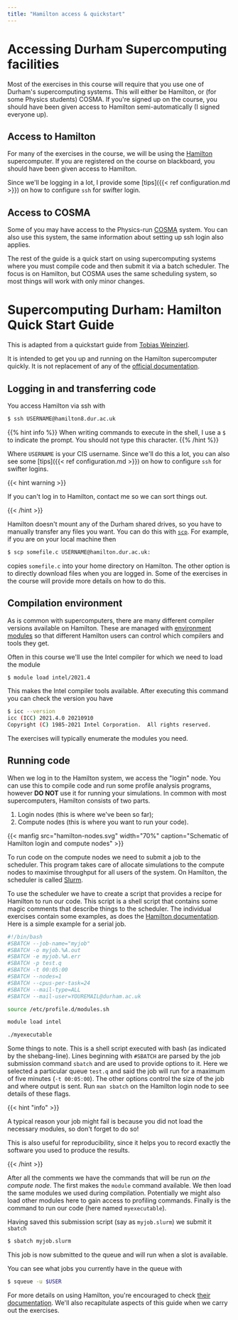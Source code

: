 ```yaml
---
title: "Hamilton access & quickstart"
---
```


# Accessing Durham Supercomputing facilities

Most of the exercises in this course will require that you use one of
Durham's supercomputing systems. This will either be Hamilton, or (for
some Physics students) COSMA. If you're signed up on the course, you
should have been given access to Hamilton semi-automatically (I signed
everyone up).
## Access to Hamilton

For many of the exercises in the course, we will be using the
[Hamilton](https://www.dur.ac.uk/arc/hamilton/) supercomputer. 
If you are registered on the course on blackboard, you should have
been given access to Hamilton.

Since we'll be logging in a lot, I provide some [tips]({{< ref
configuration.md >}}) on how to configure `ssh` for swifter login.

## Access to COSMA

Some of you may have access to the Physics-run
[COSMA](https://www.dur.ac.uk/icc/cosma/) system. You can also use
this system, the same information about setting up ssh login also
applies.

The rest of the guide is a quick start on using supercomputing systems
where you must compile code and then submit it via a batch scheduler.
The focus is on Hamilton, but COSMA uses the same scheduling system,
so most things will work with only minor changes.

# Supercomputing Durham: Hamilton Quick Start Guide

This is adapted from a quickstart guide from [Tobias
Weinzierl](http://www.peano-framework.org/index.php/tobias-weinzierl/).

It is intended to get you up and running on the Hamilton supercomputer
quickly. It is not replacement of any of the [official
documentation](https://www.dur.ac.uk/arc/hamilton/).

## Logging in and transferring code

You access Hamilton via ssh with

```sh
$ ssh USERNAME@hamilton8.dur.ac.uk
```

{{% hint info %}}
When writing commands to execute in the shell, I use a `$` to indicate
the prompt. You should not type this character.
{{% /hint %}}

Where `USERNAME` is your CIS username. Since we'll do this a lot, you
can also see some [tips]({{< ref configuration.md >}}) on how to
configure `ssh` for swifter logins.

{{< hint warning >}}

If you can't log in to Hamilton, contact me so we can sort things out.

{{< /hint >}}

Hamilton doesn't mount any of the Durham shared drives, so you have to
manually transfer any files you want. You can do this with 
[`scp`](https://linux.die.net/man/1/scp). For example, if you are on
your local machine then
```sh
$ scp somefile.c USERNAME@hamilton.dur.ac.uk:
```
copies `somefile.c` into your home directory on Hamilton. The other
option is to directly download files when you are logged in. Some of
the exercises in the course will provide more details on how to do
this.

## Compilation environment

As is common with supercomputers, there are many different compiler
versions available on Hamilton. These are managed with [environment
modules](https://modules.readthedocs.io/en/latest/) so that different
Hamilton users can control which compilers and tools they get.

Often in this course we'll use the Intel compiler for which we need to
load the module

```sh
$ module load intel/2021.4
```

This makes the Intel compiler tools available. After executing this command
you can check the version you have
```sh
$ icc --version
icc (ICC) 2021.4.0 20210910
Copyright (C) 1985-2021 Intel Corporation.  All rights reserved.
```

The exercises will typically enumerate the modules you need.

## Running code

When we log in to the Hamilton system, we access the "login" node. You
can use this to compile code and run some profile analysis programs,
however **DO NOT** use it for running your simulations. In common with
most supercomputers, Hamilton consists of two parts.

1. Login nodes (this is where we've been so far);
2. Compute nodes (this is where you want to run your code).

{{< manfig src="hamilton-nodes.svg"
    width="70%"
    caption="Schematic of Hamilton login and compute nodes" >}}

To run code on the compute nodes we need to submit a job to the
scheduler. This program takes care of allocate simulations to the
compute nodes to maximise throughput for all users of the system. On
Hamilton, the scheduler is called
[Slurm](https://slurm.schedmd.com/documentation.html).

To use the scheduler we have to create a script that provides a recipe
for Hamilton to run our code. This script is a shell script that
contains some magic comments that describe things to the scheduler.
The individual exercises contain some examples, as does the [Hamilton
documentation](https://www.dur.ac.uk/cis/local/hpc/hamilton/slurm-v2/templates/).
Here is a simple example for a serial job.

```bash
#!/bin/bash
#SBATCH --job-name="myjob"
#SBATCH -o myjob.%A.out
#SBATCH -e myjob.%A.err
#SBATCH -p test.q
#SBATCH -t 00:05:00
#SBATCH --nodes=1
#SBATCH --cpus-per-task=24
#SBATCH --mail-type=ALL
#SBATCH --mail-user=YOUREMAIL@durham.ac.uk

source /etc/profile.d/modules.sh

module load intel

./myexecutable
```

Some things to note. This is a shell script executed with bash (as
indicated by the shebang-line). Lines beginning with `#SBATCH` are
parsed by the job submission command `sbatch` and are used to provide
options to it. Here we selected a particular queue `test.q` and said
the job will run for a maximum of five minutes (`-t 00:05:00`). The
other options control the size of the job and where output is sent.
Run `man sbatch` on the Hamilton login node to see details of these
flags.

{{< hint "info" >}}

A typical reason your job might fail is because you did not load the
necessary modules, so don't forget to do so!

This is also useful for reproducibility, since it helps you to record
exactly the software you used to produce the results.

{{< /hint >}}

After all the comments we have the commands that will be run _on the
compute node_. The first makes the `module` command available. We then
load the same modules we used during compilation. Potentially we might
also load other modules here to gain access to profiling commands.
Finally is the command to run our code (here named `myexecutable`).

Having saved this submission script (say as `myjob.slurm`) we submit
it `sbatch`

```sh
$ sbatch myjob.slurm
```

This job is now submitted to the queue and will run when a slot is
available.

You can see what jobs you currently have in the queue with

```sh
$ squeue -u $USER
```

For more details on using Hamilton, you're encouraged to check [their
documentation](https://www.dur.ac.uk/cis/local/hpc/hamilton/). We'll
also recapitulate aspects of this guide when we carry out the exercises.
